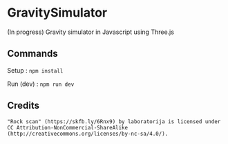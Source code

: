 # GravitySimulator
(In progress) Gravity simulator in Javascript using Three.js

## Commands

Setup :
`npm install`

Run (dev) :
`npm run dev`

## Credits

```
"Rock scan" (https://skfb.ly/6Rnx9) by laboratorija is licensed under CC Attribution-NonCommercial-ShareAlike (http://creativecommons.org/licenses/by-nc-sa/4.0/).
```
